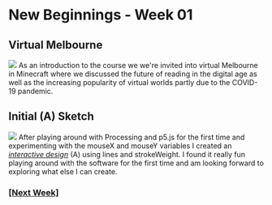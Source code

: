 # New Beginnings - Week 01
## Virtual Melbourne 
![](minecraft_world.jpg) 
As an introduction to the course we we're invited into virtual Melbourne in Minecraft where we discussed the future of reading in the digital age as well as the increasing popularity of virtual worlds partly due to the COVID-19 pandemic.
## Initial (A) Sketch
![](initial_a.png) 
After playing around with Processing and p5.js for the first time and experimenting with the mouseX and mouseY variables I created an [*interactive design*](https://fergarundel.github.io/CODE-WORDS/week_01/Initial_A/) (A) using lines and strokeWeight. I found it really fun playing around with the software for the first time and am looking forward to exploring what else I can create.

### [[Next Week]](https://fergarundel.github.io/CODE-WORDS/week_02/)
